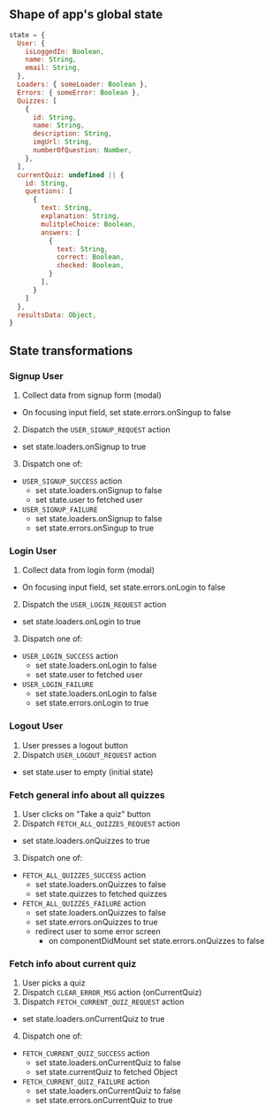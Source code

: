 ## Shape of app's global state

```javascript
state = {
  User: {
    isLoggedIn: Boolean,
    name: String,
    email: String,
  },
  Loaders: { someLoader: Boolean },
  Errors: { someError: Boolean },
  Quizzes: [
    {
      id: String,
      name: String,
      description: String,
      imgUrl: String,
      numberOfQuestion: Number,
    },
  ],
  currentQuiz: undefined || {
    id: String,
    questions: [
      {
        text: String,
        explanation: String,
        mulitpleChoice: Boolean,
        answers: [
          {
            text: String,
            correct: Boolean,
            checked: Boolean,
          }
        ],
      }
    ]
  },
  resultsData: Object,
}
```

## State transformations

### Signup User
1. Collect data from signup form (modal)
  * On focusing input field, set state.errors.onSingup to false
2. Dispatch the `USER_SIGNUP_REQUEST` action
  * set state.loaders.onSignup to true
3. Dispatch one of:
  - `USER_SIGNUP_SUCCESS` action
    * set state.loaders.onSignup to false
    * set state.user to fetched user
  - `USER_SIGNUP_FAILURE`
    * set state.loaders.onSignup to false
    * set state.errors.onSingup to true

### Login User
1. Collect data from login form (modal)
  * On focusing input field, set state.errors.onLogin to false
2. Dispatch the `USER_LOGIN_REQUEST` action
  * set state.loaders.onLogin to true
3. Dispatch one of:
  - `USER_LOGIN_SUCCESS` action
    * set state.loaders.onLogin to false
    * set state.user to fetched user
  - `USER_LOGIN_FAILURE`
    * set state.loaders.onLogin to false
    * set state.errors.onLogin to true

### Logout User
1. User presses a logout button
2. Dispatch `USER_LOGOUT_REQUEST` action
  * set state.user to empty (initial state)

### Fetch general info about all quizzes
1. User clicks on "Take a quiz" button
2. Dispatch `FETCH_ALL_QUIZZES_REQUEST` action
  * set state.loaders.onQuizzes to true
3. Dispatch one of:
  - `FETCH_ALL_QUIZZES_SUCCESS` action
    * set state.loaders.onQuizzes to false
    * set state.quizzes to fetched quizzes
  - `FETCH_ALL_QUIZZES_FAILURE` action
    * set state.loaders.onQuizzes to false
    * set state.errors.onQuizzes to true
    * redirect user to some error screen
      - on componentDidMount set state.errors.onQuizzes to false

### Fetch info about current quiz
1. User picks a quiz
2. Dispatch `CLEAR_ERROR_MSG` action (onCurrentQuiz)
3. Dispatch `FETCH_CURRENT_QUIZ_REQUEST` action
  * set state.loaders.onCurrentQuiz to true
4. Dispatch one of:
  - `FETCH_CURRENT_QUIZ_SUCCESS` action
    * set state.loaders.onCurrentQuiz to false
    * set state.currentQuiz to fetched Object
  - `FETCH_CURRENT_QUIZ_FAILURE` action
    * set state.loaders.onCurrentQuiz to false
    * set state.errors.onCurrentQuiz to true
